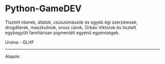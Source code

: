 



# Python-GameDEV

Tisztelt nberek, állatok, csúszómászók és egyéb égi szerzetesek, drogdílerek, maszkulinok, orosz cárok, Orbán Viktorok és tisztelt egybegyűlt familiárisan pigmentált egyénű egyéniségek.

Ursina - GLHF

--------------------------------------------------------------


Alapok: 
